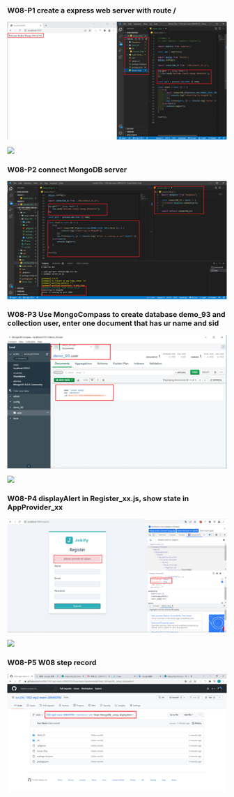 ### W08-P1 create a express web server with route /

![](P1.png)

![](P1-1.png)

### W08-P2 connect MongoDB server

![](P2.png)

### W08-P3 Use MongoCompass to create database demo_93 and collection user, enter one document that has ur name and sid

![](P3.png)

![](P3-1.png)

### W08-P4 displayAlert in Register_xx.js, show state in AppProvider_xx

![](P4.png)

![](P4-1.png)

### W08-P5 W08 step record

![](P5.png)
